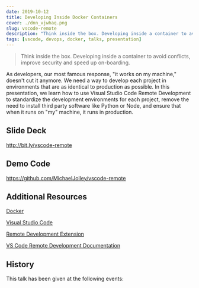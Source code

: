 ```yaml
---
date: 2019-10-12
title: Developing Inside Docker Containers
cover: ./dnn_vjwhaq.png
slug: vscode-remote
description: "Think inside the box. Developing inside a container to avoid conflicts, improve security and speed up on-boarding"
tags: [vscode, devops, docker, talks, presentation]
---
```


> Think inside the box. Developing inside a container to avoid conflicts, improve security and speed up on-boarding. 

As developers, our most famous response, "it works on my machine," doesn't cut it anymore. We need a way to develop each project in environments that are as identical to production as possible. In this presentation, we learn how to use Visual Studio Code Remote Development to standardize the development environments for each project, remove the need to install third party software like Python or Node, and ensure that when it runs on "my" machine, it runs in production.

## Slide Deck

<a href="http://bit.ly/vscode-remote" target="_blank">http://bit.ly/vscode-remote</a>

## Demo Code

<a href="https://github.com/MichaelJolley/vscode-remote" target="_blank">https://github.com/MichaelJolley/vscode-remote</a>

## Additional Resources

<a href="https://www.docker.com/" target="_blank">Docker</a>

<a href="https://code.visualstudio.com/" target="_blank">Visual Studio Code</a>

<a href="https://marketplace.visualstudio.com/items?itemName=ms-vscode-remote.vscode-remote-extensionpack" target="_blank">Remote Development Extension</a>

<a href="https://code.visualstudio.com/docs/remote/remote-overview" target="_blank">VS Code Remote Development Documentation</a>

## History

This talk has been given at the following events:

